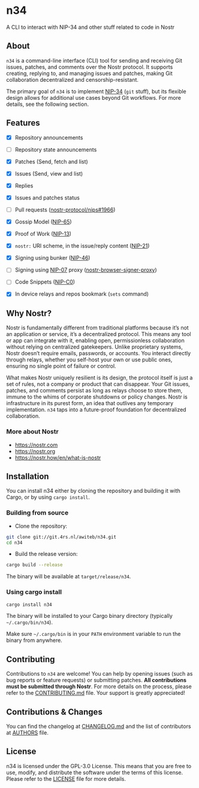 # n34

A CLI to interact with NIP-34 and other stuff related to code in Nostr

## About

`n34` is a command-line interface (CLI) tool for sending and receiving Git
issues, patches, and comments over the Nostr protocol. It supports creating,
replying to, and managing issues and patches, making Git collaboration
decentralized and censorship-resistant.

The primary goal of `n34` is to implement [NIP-34] (`git` stuff), but its
flexible design allows for additional use cases beyond Git workflows. For more
details, see the following section.

## Features

- [X] Repository announcements
- [ ] Repository state announcements
- [X] Patches (Send, fetch and list)
- [X] Issues (Send, view and list)
- [X] Replies
- [X] Issues and patches status
- [ ] Pull requests ([nostr-protocol/nips#1966])
- [X] Gossip Model ([NIP-65])
- [X] Proof of Work ([NIP-13])
- [X] `nostr:` URI scheme, in the issue/reply content ([NIP-21])
- [X] Signing using bunker ([NIP-46])
- [ ] Signing using [NIP-07] proxy ([nostr-browser-signer-proxy])
- [ ] Code Snippets ([NIP-C0])
- [X] In device relays and repos bookmark (`sets` command)


## Why Nostr?

Nostr is fundamentally different from traditional platforms because it’s not
an application or service, it’s a decentralized protocol. This means any tool or
app can integrate with it, enabling open, permissionless collaboration without
relying on centralized gatekeepers. Unlike proprietary systems, Nostr doesn’t
require emails, passwords, or accounts. You interact directly through relays,
whether you self-host your own or use public ones, ensuring no single point of
failure or control.

What makes Nostr uniquely resilient is its design, the protocol itself is just
a set of rules, not a company or product that can disappear. Your Git issues,
patches, and comments persist as long as relays choose to store them, immune to
the whims of corporate shutdowns or policy changes. Nostr is infrastructure in
its purest form, an idea that outlives any temporary implementation. `n34` taps
into a future-proof foundation for decentralized collaboration.

### More about Nostr

- <https://nostr.com>
- <https://nostr.org>
- <https://nostr.how/en/what-is-nostr>

## Installation

You can install n34 either by cloning the repository and building it with Cargo,
or by using `cargo install`.

### Building from source

- Clone the repository:
```sh
git clone git://git.4rs.nl/awiteb/n34.git
cd n34
```

- Build the release version:
```sh
cargo build --release
```
The binary will be available at `target/release/n34`.

### Using cargo install

```sh
cargo install n34
```
The binary will be installed to your Cargo binary directory (typically `~/.cargo/bin/n34`).

Make sure `~/.cargo/bin` is in your `PATH` environment variable to run the binary from anywhere.

## Contributing

Contributions to `n34` are welcome! You can help by opening issues (such as bug
reports or feature requests) or submitting patches. **All contributions must be
submitted through Nostr**. For more details on the process, please refer to the
[CONTRIBUTING.md](CONTRIBUTING.md) file. Your support is greatly appreciated!

## Contributions & Changes

You can find the changelog at [CHANGELOG.md](CHANGELOG.md) and the list of
contributors at [AUTHORS](AUTHORS) file.

## License

n34 is licensed under the GPL-3.0 License. This means that you are free to use,
modify, and distribute the software under the terms of this license. Please
refer to the [LICENSE](LICENSE) file for more details.

[NIP-34]: https://github.com/nostr-protocol/nips/blob/master/34.md
[NIP-65]: https://github.com/nostr-protocol/nips/blob/master/65.md
[NIP-13]: https://github.com/nostr-protocol/nips/blob/master/13.md
[NIP-21]: https://github.com/nostr-protocol/nips/blob/master/21.md
[NIP-C0]: https://github.com/nostr-protocol/nips/blob/master/C0.md
[NIP-46]: https://github.com/nostr-protocol/nips/blob/master/46.md
[NIP-07]: https://github.com/nostr-protocol/nips/blob/master/07.md
[nostr-protocol/nips#1966]: https://github.com/nostr-protocol/nips/pull/1966
[nostr-browser-signer-proxy]: https://crates.io/crates/nostr-browser-signer-proxy
